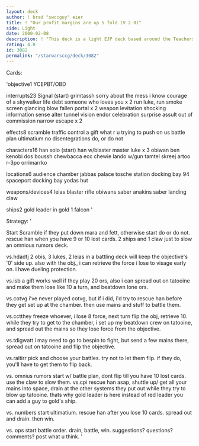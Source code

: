 ```yaml
---
layout: deck
author: ! brad "swccguy" eier
title: ! "Our profit margins are up 5 fold (V 2 0)"
side: Light
date: 2000-02-08
description: ! "This deck is a light EJP deck based around the Teachers Seattle Grand-Slam one.  I've changed some cards due to the local decks and some of the stratigies are different."
rating: 4.0
id: 3082
permalink: "/starwarsccg/deck/3082"
---
```

Cards: 

'objective1
YCEPBT/OBD

interrupts23
Signal (start)
grimtassh
sorry about the mess
i know
courage of a skywalker
life debt
someone who loves you x 2
run luke, run
smoke screen
glancing blow
fallen portal x 2
weapon levitation
shocking information
sense
alter
tunnel vision
endor celebration
surprise assult
out of commission
narrow escape x 2


effects8
scramble
traffic control
a gift
what r u trying to push on us
battle plan
ultimatium
no disentegrations
do, or do not

characters16
han solo (start)
han w/blaster
master luke x 3
obiwan
ben kenobi
dos
boussh
chewbacca
ecc chewie
lando w/gun
tamtel skreej
artoo
r-3po
orrimarrko


locations6
audience chamber
jabbas palace
tosche station
docking bay 94
spaceport docking bay
yodas hut

weapons/devices4
leias blaster rifle
obiwans saber
anakins saber
landing claw

ships2
gold leader in gold 1
falcon
'

Strategy: '

Start Scramble if they put down mara and fett, otherwise start do or do not.  rescue han when you have 9 or 10 lost cards. 2 ships and 1 claw just to slow an omnious rumors deck.

vs.hdadtj 2 obis, 3 lukes, 2 leias in a battling deck will keep the objective's '0' side up. also with the obj., i can retrieve the force i lose to visage early on. i have dueling protection.

vs.isb a gift works well if they play 20 ors, also i can spread out on tatooine and make them lose like 10 a turn, and beatdown lone ors.

vs.cotvg i've never played cotvg, but if i did, i'd try to rescue han before they get set up at the chamber. then use mains and stuff to battle them.

vs.cctthey freeze whoever, i lose 8 force, next turn flip the obj, retrieve 10. while they try to get to the chamber, i set up my beatdown crew on tatooine, and spread out the mains so they lose force from the objective.

vs.tdigwatt i may need to go to bespin to fight, but send a few mains there, spread out on tatooine and flip the objective.

vs.raltirr pick and choose your battles. try not to let them flip. if they do, you'll have to get them to flip back.


vs. omnius rumors start w/ battle plan, dont flip till you have 10 lost cards. use the claw to slow them.
vs.cpi rescue han asap, shuttle up/ get all your mains into space, drain at the other systems they put out while they try to blow up tatooine. thats why gold leader is here instead of red leader you can add a guy to gold's ship.

vs. numbers start ultimatium. rescue han after you lose 10 cards. spread out and drain. then win.

vs. ops start battle order. drain, battle, win.
suggestions? questions? comments? post what u think. '
